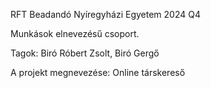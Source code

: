 RFT Beadandó Nyíregyházi Egyetem 2024 Q4

Munkások elnevezésű csoport.

Tagok: Biró Róbert Zsolt, Biró Gergő

A projekt megnevezése: Online társkereső
